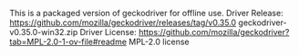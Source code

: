 This is a packaged version of geckodriver for offline use.
Driver Release: https://github.com/mozilla/geckodriver/releases/tag/v0.35.0 geckodriver-v0.35.0-win32.zip
Driver License: https://github.com/mozilla/geckodriver?tab=MPL-2.0-1-ov-file#readme MPL-2.0 license